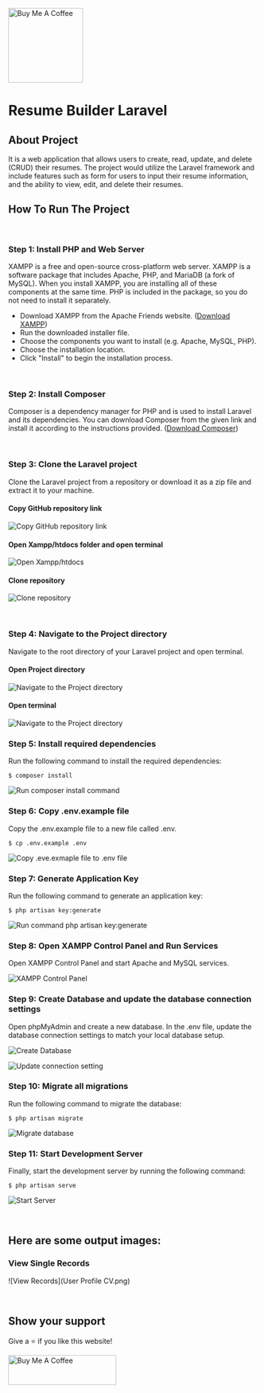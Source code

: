 <a href="https://www.buymeacoffee.com/mubeenahmad" target="_blank"><img src="https://cdn.buymeacoffee.com/buttons/v2/default-yellow.png" alt="Buy Me A Coffee" style="width: 150px" ></a>

# **Resume Builder Laravel**

## **About Project**
It is a web application that allows users to create, read, update, and delete (CRUD) their resumes. The project would utilize the Laravel framework and include features such as form for users to input their resume information, and the ability to view, edit, and delete their resumes.
<br />

## **How To Run The Project**

<br />

### **Step 1: Install PHP and Web Server**
XAMPP is a free and open-source cross-platform web server. XAMPP is a software package that includes Apache, PHP, and MariaDB (a fork of MySQL). When you install XAMPP, you are installing all of these components at the same time. PHP is included in the package, so you do not need to install it separately.
- Download XAMPP from the Apache Friends website. ([Download XAMPP](https://www.apachefriends.org/download.html))
- Run the downloaded installer file.
- Choose the components you want to install (e.g. Apache, MySQL, PHP).
- Choose the installation location.
- Click "Install" to begin the installation process.

<br />

### **Step 2: Install Composer**
Composer is a dependency manager for PHP and is used to install Laravel and its dependencies. You can download Composer from the given link and install it according to the instructions provided. ([Download Composer](https://getcomposer.org/download/))

<br />

### **Step 3: Clone the Laravel project**
Clone the Laravel project from a repository or download it as a zip file and extract it to your machine.

#### **Copy GitHub repository link**

![Copy GitHub repository link](screenshots/step_1.png)

#### **Open Xampp/htdocs folder and open terminal**

![Open Xampp/htdocs](screenshots/step_2.png)

#### **Clone repository**

![Clone repository](screenshots/step_3.png)

<br />

### **Step 4: Navigate to the Project directory**
Navigate to the root directory of your Laravel project and open terminal.

#### **Open Project directory**

![Navigate to the Project directory](screenshots/step_4.png)

#### **Open terminal**

![Navigate to the Project directory](screenshots/step_5.png)


### **Step 5: Install required dependencies**
Run the following command to install the required dependencies:

    $ composer install

![Run composer install command](screenshots/step_6.png)

### **Step 6: Copy .env.example file**
Copy the .env.example file to a new file called .env.

    $ cp .env.example .env

![Copy .eve.exmaple file to .env file](screenshots/step_7.png)

### **Step 7: Generate Application Key**
Run the following command to generate an application key:

    $ php artisan key:generate

![Run command php artisan key:generate](screenshots/step_8.png)

### **Step 8: Open XAMPP Control Panel and Run Services**
Open XAMPP Control Panel and start Apache and MySQL services.

![XAMPP Control Panel](screenshots/step_9.png)

### **Step 9: Create Database and update the database connection settings**
Open phpMyAdmin and create a new database. In the .env file, update the database connection settings to match your local database setup.

![Create Database](screenshots/step_10.png)

![Update connection setting](screenshots/step_11.png)

### **Step 10: Migrate all migrations**
Run the following command to migrate the database:

    $ php artisan migrate

![Migrate database](screenshots/step_12.png)

### **Step 11: Start Development Server**
Finally, start the development server by running the following command:

    $ php artisan serve

![Start Server](screenshots/step_13.png)

<br />

## **Here are some output images:**

### **View Single Records**

![View Records](User Profile CV.png)

<br />

## **Show your support**

Give a ⭐ if you like this website!

<a href="https://www.buymeacoffee.com/mubeenahmad" target="_blank"><img src="https://cdn.buymeacoffee.com/buttons/v2/default-yellow.png" alt="Buy Me A Coffee" style="height: 60px !important;width: 217px !important;" ></a>

